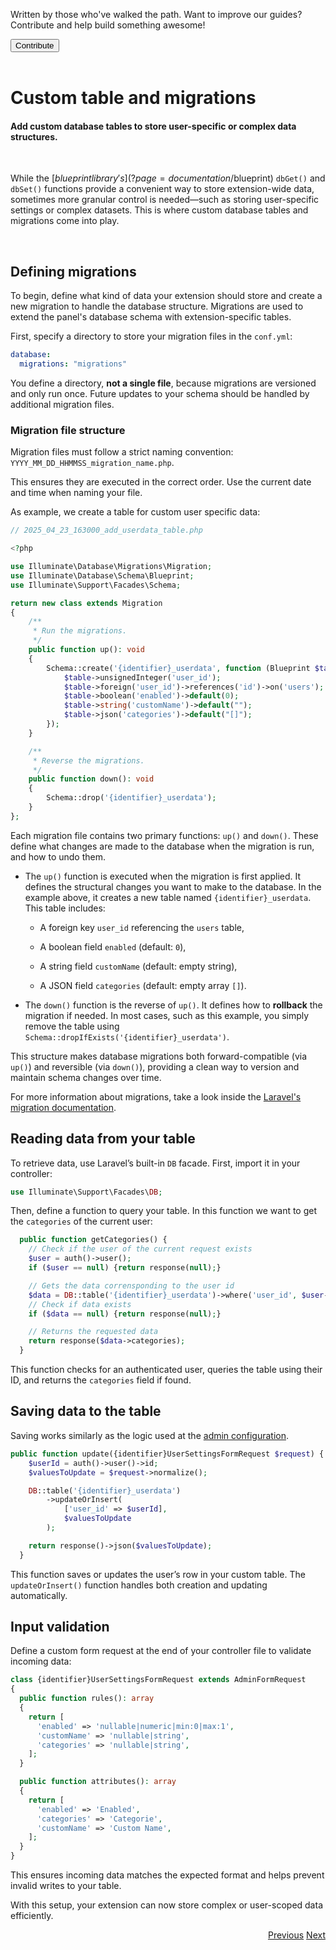 <div class="position-relative p-4 text-body bg-body border rounded-4 d-flex align-items-center">
  <div class="me-3">
    <i class="bi bi-book h2"></i>
  </div>
  <p class="me-3 my-0">
    Written by those who've walked the path. Want to improve our guides? Contribute and help build something awesome!
  </p>
  <a href="https://github.com/BlueprintFramework/web/tree/main/docs/pages/developing-extensions">
    <button class="btn btn-primary px-4 rounded-pill placeholder-wave" type="button">
      Contribute
    </button>
  </a>
</div><br>

# Custom table and migrations
<h4 class="fw-light">Add custom database tables to store user-specific or complex data structures.</h4><br/>

While the [$blueprint library's](?page=documentation/$blueprint) `dbGet()` and `dbSet()` functions provide a convenient way to store extension-wide data, sometimes more granular control is needed—such as storing user-specific settings or complex datasets. This is where custom database tables and migrations come into play.

<br>

## Defining migrations
To begin, define what kind of data your extension should store and create a new migration to handle the database structure. Migrations are used to extend the panel's database schema with extension-specific tables.

First, specify a directory to store your migration files in the `conf.yml`:

```yml
database:
  migrations: "migrations"
```

<div class="p-2 border-start border-4 mb-5">
    <i class="bi bi-info-circle me-1 text-primary"></i>
    You define a directory, <b>not a single file</b>, because migrations are versioned and only run once. Future updates to your schema should be handled by additional migration files.
</div>

### Migration file structure

Migration files must follow a strict naming convention:
`YYYY_MM_DD_HHMMSS_migration_name.php`.

This ensures they are executed in the correct order. Use the current date and time when naming your file.

As example, we create a table for custom user specific data:

```php
// 2025_04_23_163000_add_userdata_table.php

<?php

use Illuminate\Database\Migrations\Migration;
use Illuminate\Database\Schema\Blueprint;
use Illuminate\Support\Facades\Schema;

return new class extends Migration
{
    /**
     * Run the migrations.
     */
    public function up(): void
    {
        Schema::create('{identifier}_userdata', function (Blueprint $table) {
            $table->unsignedInteger('user_id');
            $table->foreign('user_id')->references('id')->on('users');
            $table->boolean('enabled')->default(0);
            $table->string('customName')->default("");
            $table->json('categories')->default("[]");
        });
    }

    /**
     * Reverse the migrations.
     */
    public function down(): void
    {
        Schema::drop('{identifier}_userdata');
    }
};
```

Each migration file contains two primary functions: `up()` and `down()`. These define what changes are made to the database when the migration is run, and how to undo them.


- The `up()` function is executed when the migration is first applied. It defines the structural changes you want to make to the database.
In the example above, it creates a new table named `{identifier}_userdata`. This table includes:

  - A foreign key `user_id` referencing the `users` table,

  - A boolean field `enabled` (default: `0`),

  - A string field `customName` (default: empty string),

  - A JSON field `categories` (default: empty array `[]`).

- The `down()` function is the reverse of `up()`. It defines how to **rollback** the migration if needed.
In most cases, such as this example, you simply remove the table using `Schema::dropIfExists('{identifier}_userdata')`.

This structure makes database migrations both forward-compatible (via `up()`) and reversible (via `down()`), providing a clean way to version and maintain schema changes over time.

<div class="p-2 border-start border-4 mb-5">
    <i class="bi bi-globe text-primary me-1"></i>
    For more information about migrations, take a look inside the <a href="https://laravel.com/docs/10.x/migrations">Laravel's migration documentation</a>.
</div>

## Reading data from your table

To retrieve data, use Laravel’s built-in `DB` facade. First, import it in your controller:
```php
use Illuminate\Support\Facades\DB;
```

Then, define a function to query your table. In this function we want to get the `categories` of the current user:

```php
  public function getCategories() {
    // Check if the user of the current request exists
    $user = auth()->user();
    if ($user == null) {return response(null);}

    // Gets the data corrensponding to the user id
    $data = DB::table('{identifier}_userdata')->where('user_id', $user->id)->first();
    // Check if data exists
    if ($data == null) {return response(null);}

    // Returns the requested data
    return response($data->categories);
  }
```
This function checks for an authenticated user, queries the table using their ID, and returns the `categories` field if found.

## Saving data to the table

Saving works similarly as the logic used at the [admin configuration](?page=developing-extensions/Admin-configuration).

```php
public function update({identifier}UserSettingsFormRequest $request) {
    $userId = auth()->user()->id;
    $valuesToUpdate = $request->normalize();

    DB::table('{identifier}_userdata')
        ->updateOrInsert(
            ['user_id' => $userId],
            $valuesToUpdate
        );

    return response()->json($valuesToUpdate);
  }
```
This function saves or updates the user’s row in your custom table. The `updateOrInsert()` function handles both creation and updating automatically.

## Input validation

Define a custom form request at the end of your controller file to validate incoming data:

```php
class {identifier}UserSettingsFormRequest extends AdminFormRequest
{
  public function rules(): array
  {
    return [
      'enabled' => 'nullable|numeric|min:0|max:1',
      'customName' => 'nullable|string',
      'categories' => 'nullable|string',
    ];
  }

  public function attributes(): array
  {
    return [
      'enabled' => 'Enabled',
      'categories' => 'Categorie',
      'customName' => 'Custom Name',
    ];
  }
}
```

This ensures incoming data matches the expected format and helps prevent invalid writes to your table.

With this setup, your extension can now store complex or user-scoped data efficiently.

<div class="btn-group docs-navigator" role="group" aria-label="Navigation" style="float: right">
  <a href="?page=developing-extensions/Admin-configuration" class="btn btn-dark bg-light-subtle border-0 rounded-start-pill">Previous</a>
  <a href="?page=developing-extensions/Dashboard-wrappers" class="btn btn-dark bg-light-subtle border-0 rounded-end-pill">Next</a>
</div>